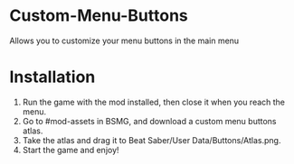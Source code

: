# Custom-Menu-Buttons
 Allows you to customize your menu buttons in the main menu

 # Installation
 1. Run the game with the mod installed, then close it when you reach the menu.
 2. Go to #mod-assets in BSMG, and download a custom menu buttons atlas.
 3. Take the atlas and drag it to Beat Saber/User Data/Buttons/Atlas.png.
 4. Start the game and enjoy!